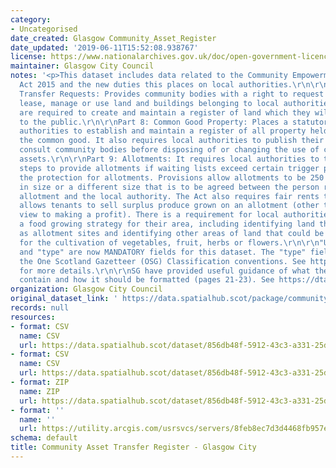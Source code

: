 ```yaml
---
category:
- Uncategorised
date_created: Glasgow Community_Asset_Register
date_updated: '2019-06-11T15:52:08.938767'
license: https://www.nationalarchives.gov.uk/doc/open-government-licence/version/3/
maintainer: Glasgow City Council
notes: '<p>This dataset includes data related to the Community Empowerment (Scotland)
  Act 2015 and the new duties this places on local authorities.\r\n\r\nPart 5: Asset
  Transfer Requests: Provides community bodies with a right to request to purchase,
  lease, manage or use land and buildings belonging to local authorities. Local authorities
  are required to create and maintain a register of land which they will make available
  to the public.\r\n\r\nPart 8: Common Good Property: Places a statutory duty on local
  authorities to establish and maintain a register of all property held by them for
  the common good. It also requires local authorities to publish their proposals and
  consult community bodies before disposing of or changing the use of common good
  assets.\r\n\r\nPart 9: Allotments: It requires local authorities to take reasonable
  steps to provide allotments if waiting lists exceed certain trigger points and strengthens
  the protection for allotments. Provisions allow allotments to be 250 square metres
  in size or a different size that is to be agreed between the person requesting an
  allotment and the local authority. The Act also requires fair rents to be set and
  allows tenants to sell surplus produce grown on an allotment (other than with a
  view to making a profit). There is a requirement for local authorities to develop
  a food growing strategy for their area, including identifying land that may be used
  as allotment sites and identifying other areas of land that could be used by a community
  for the cultivation of vegetables, fruit, herbs or flowers.\r\n\r\n"UPRN", "address"
  and "type" are now MANDATORY fields for this dataset. The "type" field should follow
  the One Scotland Gazetteer (OSG) Classification conventions. See https://bit.ly/2Tm9W6x
  for more details.\r\n\r\nSG have provided useful guidance of what the register should
  contain and how it should be formatted (pages 21-23). See https://dtascommunityownership.org.uk/sites/default/files/Asset%20Transfer%20RA%20Guidance%20Notes.pdf</p>'
organization: Glasgow City Council
original_dataset_link: ' https://data.spatialhub.scot/package/community_asset_transfer_register-gc'
records: null
resources:
- format: CSV
  name: CSV
  url: https://data.spatialhub.scot/dataset/856db48f-5912-43c3-a331-25d883d2ad1b/resource/b476c865-ea21-4ed5-b008-9dabde5c691e/download/glasgow-community_asset_register_v1_2.csv
- format: CSV
  name: CSV
  url: https://data.spatialhub.scot/dataset/856db48f-5912-43c3-a331-25d883d2ad1b/resource/ec5ed39d-2d92-4265-bb48-917068ddf602/download/community_asset_register_v1_3.csv
- format: ZIP
  name: ZIP
  url: https://data.spatialhub.scot/dataset/856db48f-5912-43c3-a331-25d883d2ad1b/resource/dfc7da89-c9b1-478b-b425-8795442202f7/download/community_asset_register_properties.zip
- format: ''
  name: ''
  url: https://utility.arcgis.com/usrsvcs/servers/8feb8ec7d3d4468fb957e37043a3deee/services/OPEN_DATA/Community_asset_register_properties/MapServer/WFSServer?request=GetCapabilities&service=WFS
schema: default
title: Community Asset Transfer Register - Glasgow City
---
```

